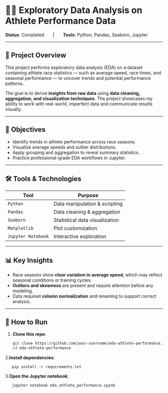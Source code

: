# 🏃‍♂️ Exploratory Data Analysis on Athlete Performance Data

**Status**: Completed  |  **Tools**: Python, Pandas, Seaborn, Jupyter

---

## 📌 Project Overview

This project performs exploratory data analysis (EDA) on a dataset containing athlete race statistics — such as average speed, race times, and seasonal performance — to uncover trends and potential performance patterns.

The goal is to derive **insights from raw data** using **data cleaning, aggregation, and visualization techniques**. The project showcases my ability to work with real-world, imperfect data and communicate results visually.

---

## 🧠 Objectives

- Identify trends in athlete performance across race seasons.
- Visualize average speeds and outlier distributions.
- Apply grouping and aggregation to reveal summary statistics.
- Practice professional-grade EDA workflows in Jupyter.

---

## 🛠️ Tools & Technologies

| Tool | Purpose |
|------|---------|
| `Python` | Data manipulation & scripting |
| `Pandas` | Data cleaning & aggregation |
| `Seaborn` | Statistical data visualization |
| `Matplotlib` | Plot customization |
| `Jupyter Notebook` | Interactive exploration |

---

## 📊 Key Insights

- Race seasons show **clear variation in average speed**, which may reflect seasonal conditions or training cycles.
- **Outliers and skewness** are present and require attention before any modeling.
- Data required **column normalization** and renaming to support correct analysis.

---

## 🚀 How to Run

1. **Clone this repo**:
   ```bash
   git clone https://github.com/your-username/eda-athlete-performance.git
   cd eda-athlete-performance
2.**Install dependencies**:
```
   pip install -r requirements.txt
```
3.**Open the Jupyter notebook**:
```
   jupyter notebook eda_athlete_performance.ipynb
